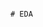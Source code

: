                                                                                                # EDA 
